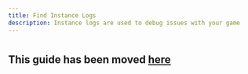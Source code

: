 ```yaml
---
title: Find Instance Logs
description: Instance logs are used to debug issues with your game
---
```


#

## This guide has been moved [here](../../support/Troubleshooting/modpack-logs?app=ftb-app)
